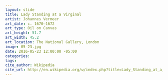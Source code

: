 ```yaml
---
layout: slide
title: Lady Standing at a Virginal
artist: Johannes Vermeer
art_date: c. 1670–1672
art_type: Oil on Canvas
art_height: 51.7
art_width: 45.2
art_location: The National Gallery, London
image: 05-23.jpg
date: 2016-05-23 12:00:00 -05:00
categories:
tags:
cite_author: Wikipedia
cite_url: http://en.wikipedia.org/w/index.php?title=Lady_Standing_at_a_Virginal&oldid=600756915
---
```

